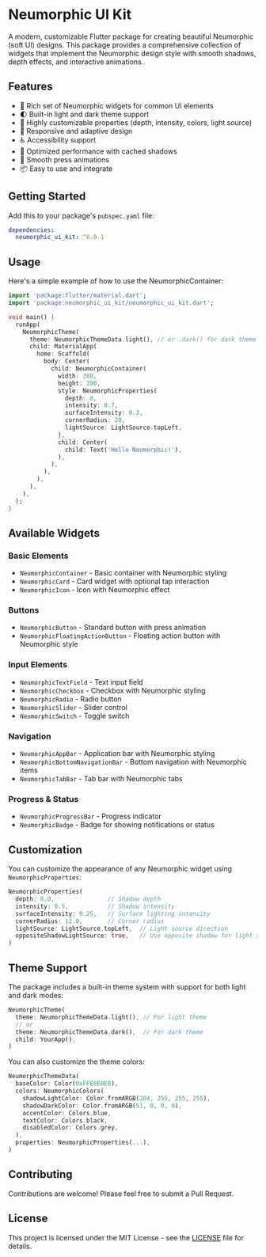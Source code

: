 <!--
This README describes the package. If you publish this package to pub.dev,
this README's contents appear on the landing page for your package.

For information about how to write a good package README, see the guide for
[writing package pages](https://dart.dev/tools/pub/writing-package-pages).

For general information about developing packages, see the Dart guide for
[creating packages](https://dart.dev/guides/libraries/create-packages)
and the Flutter guide for
[developing packages and plugins](https://flutter.dev/to/develop-packages).
-->

# Neumorphic UI Kit

A modern, customizable Flutter package for creating beautiful Neumorphic (soft UI) designs. This package provides a comprehensive collection of widgets that implement the Neumorphic design style with smooth shadows, depth effects, and interactive animations.

## Features

- 🎨 Rich set of Neumorphic widgets for common UI elements
- 🌓 Built-in light and dark theme support
- 🎯 Highly customizable properties (depth, intensity, colors, light source)
- 📱 Responsive and adaptive design
- ♿ Accessibility support
- 🚀 Optimized performance with cached shadows
- 💫 Smooth press animations
- 📦 Easy to use and integrate

## Getting Started

Add this to your package's `pubspec.yaml` file:

```yaml
dependencies:
  neumorphic_ui_kit: ^0.0.1
```

## Usage

Here's a simple example of how to use the NeumorphicContainer:

```dart
import 'package:flutter/material.dart';
import 'package:neumorphic_ui_kit/neumorphic_ui_kit.dart';

void main() {
  runApp(
    NeumorphicTheme(
      theme: NeumorphicThemeData.light(), // or .dark() for dark theme
      child: MaterialApp(
        home: Scaffold(
          body: Center(
            child: NeumorphicContainer(
              width: 200,
              height: 200,
              style: NeumorphicProperties(
                depth: 8,
                intensity: 0.7,
                surfaceIntensity: 0.3,
                cornerRadius: 20,
                lightSource: LightSource.topLeft,
              ),
              child: Center(
                child: Text('Hello Neumorphic!'),
              ),
            ),
          ),
        ),
      ),
    ),
  );
}
```

## Available Widgets

### Basic Elements
- `NeumorphicContainer` - Basic container with Neumorphic styling
- `NeumorphicCard` - Card widget with optional tap interaction
- `NeumorphicIcon` - Icon with Neumorphic effect

### Buttons
- `NeumorphicButton` - Standard button with press animation
- `NeumorphicFloatingActionButton` - Floating action button with Neumorphic style

### Input Elements
- `NeumorphicTextField` - Text input field
- `NeumorphicCheckbox` - Checkbox with Neumorphic styling
- `NeumorphicRadio` - Radio button
- `NeumorphicSlider` - Slider control
- `NeumorphicSwitch` - Toggle switch

### Navigation
- `NeumorphicAppBar` - Application bar with Neumorphic styling
- `NeumorphicBottomNavigationBar` - Bottom navigation with Neumorphic items
- `NeumorphicTabBar` - Tab bar with Neumorphic tabs

### Progress & Status
- `NeumorphicProgressBar` - Progress indicator
- `NeumorphicBadge` - Badge for showing notifications or status

## Customization

You can customize the appearance of any Neumorphic widget using `NeumorphicProperties`:

```dart
NeumorphicProperties(
  depth: 8.0,               // Shadow depth
  intensity: 0.5,           // Shadow intensity
  surfaceIntensity: 0.25,   // Surface lighting intensity
  cornerRadius: 12.0,       // Corner radius
  lightSource: LightSource.topLeft,  // Light source direction
  oppositeShadowLightSource: true,   // Use opposite shadow for light source
)
```

## Theme Support

The package includes a built-in theme system with support for both light and dark modes:

```dart
NeumorphicTheme(
  theme: NeumorphicThemeData.light(), // For light theme
  // or
  theme: NeumorphicThemeData.dark(),  // For dark theme
  child: YourApp(),
)
```

You can also customize the theme colors:

```dart
NeumorphicThemeData(
  baseColor: Color(0xFFE0E0E0),
  colors: NeumorphicColors(
    shadowLightColor: Color.fromARGB(204, 255, 255, 255),
    shadowDarkColor: Color.fromARGB(51, 0, 0, 0),
    accentColor: Colors.blue,
    textColor: Colors.black,
    disabledColor: Colors.grey,
  ),
  properties: NeumorphicProperties(...),
)
```

## Contributing

Contributions are welcome! Please feel free to submit a Pull Request.

## License

This project is licensed under the MIT License - see the [LICENSE](LICENSE) file for details.
